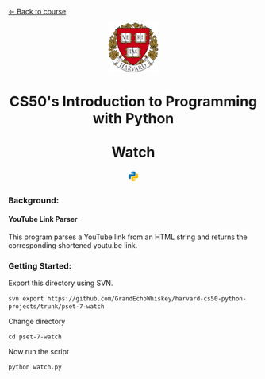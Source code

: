 [<- Back to course](../README.md)

<p align="center"><a href="https://cs50.harvard.edu/python/2022/">
  <img src="https://github.com/GrandEchoWhiskey/grandechowhiskey/blob/main/icons/course/harvard100.png" /><br>
</a></p>
<h1 align="center">CS50's Introduction to Programming with Python<br><br>Watch</h1>

<p align="center"><a href="#">
  <img src="https://github.com/GrandEchoWhiskey/grandechowhiskey/blob/main/icons/programming/python.png" />
</a></p>

### Background:
#### YouTube Link Parser
This program parses a YouTube link from an HTML string and returns the corresponding shortened youtu.be link.

### Getting Started:
Export this directory using SVN.
```
svn export https://github.com/GrandEchoWhiskey/harvard-cs50-python-projects/trunk/pset-7-watch
```
Change directory
```
cd pset-7-watch
```
Now run the script
```
python watch.py
```
